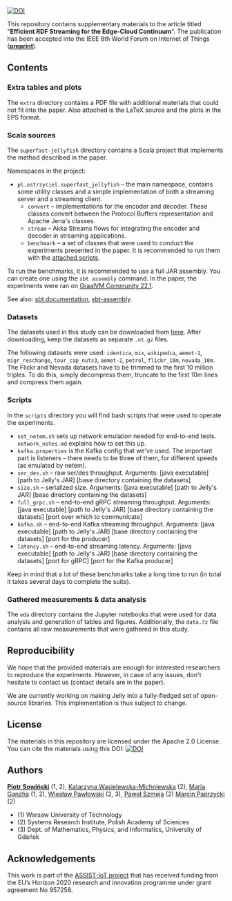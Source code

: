 [![DOI](https://zenodo.org/badge/508663926.svg)](https://zenodo.org/badge/latestdoi/508663926)

This repository contains supplementary materials to the article titled "**Efficient RDF Streaming for the Edge-Cloud Continuum**". The publication has been accepted into the IEEE 8th World Forum on Internet of Things (**[preprint](https://arxiv.org/abs/2207.04439)**).

## Contents

### Extra tables and plots

The `extra` directory contains a PDF file with additional materials that could not fit into the paper. Also attached is the LaTeX source and the plots in the EPS format.

### Scala sources

The `superfast-jellyfish` directory contains a Scala project that implements the method described in the paper.

Namespaces in the project:
* `pl.ostrzyciel.superfast_jellyfish` – the main namespace, contains some utility classes and a simple implementation of both a streaming server and a streaming client.
  * `convert` – implementations for the encoder and decoder. These classes convert between the Protocol Buffers representation and Apache Jena's classes.
  * `stream` – Akka Streams flows for integrating the encoder and decoder in streaming applications.
  * `benchmark` – a set of classes that were used to conduct the experiments presented in the paper. It is recommended to run them with the [attached scripts](#Scripts).

To run the benchmarks, it is recommended to use a full JAR assembly. You can create one using the `sbt assembly` command. In the paper, the experiments were ran on [GraalVM Community 22.1](https://www.graalvm.org/downloads/).

See also: [sbt documentation](https://www.scala-sbt.org/), [sbt-assembly](https://github.com/sbt/sbt-assembly).

### Datasets

The datasets used in this study can be downloaded from [here](http://purl.org/net/ro-eri-ISWC14). After downloading, keep the datasets as separate `.nt.gz` files.

The following datasets were used: `identica`, `mix`, `wikipedia`, `aemet-1`, `migr_reschange`, `tour_cap_nuts3`, `aemet-2`, `petrol`, `flickr_10m`, `nevada_10m`. The Flickr and Nevada datasets have to be trimmed to the first 10 million triples. To do this, simply decompress them, truncate to the first 10m lines and compress them again.

### Scripts

In the `scripts` directory you will find bash scripts that were used to operate the experiments.

* `set_netem.sh` sets up network emulation needed for end-to-end tests. `network_notes.md` explains how to set this up.
* `kafka.properties` is the Kafka config that we've used. The important part is listeners – there needs to be three of them, for different speeds (as emulated by netem).
* `ser_des.sh` – raw ser/des throughput. Arguments: [java executable] [path to Jelly's JAR] [base directory containing the datasets]
* `size.sh` – serialized size. Arguments: [java executable] [path to Jelly's JAR] [base directory containing the datasets]
* `full_grpc.sh` – end-to-end gRPC streaming throughput. Arguments: [java executable] [path to Jelly's JAR] [base directory containing the datasets] [port over which to communicate]
* `kafka.sh` – end-to-end Kafka streaming throughput. Arguments: [java executable] [path to Jelly's JAR] [base directory containing the datasets] [port for the producer]
* `latency.sh` – end-to-end streaming latency. Arguments: [java executable] [path to Jelly's JAR] [base directory containing the datasets] [port for gRPC] [port for the Kafka producer]

Keep in mind that a lot of these benchmarks take a long time to run (in total it takes several days to complete the suite).

### Gathered measurements & data analysis

The `eda` directory contains the Jupyter notebooks that were used for data analysis and generation of tables and figures. Additionally, the `data.7z` file contains all raw measurements that were gathered in this study.

## Reproducibility

We hope that the provided materials are enough for interested researchers to reproduce the experiments. However, in case of any issues, don't hesitate to contact us (contact details are in the paper).

We are currently working on making Jelly into a fully-fledged set of open-source libraries. This implementation is thus subject to change.

## License

The materials in this repository are licensed under the Apache 2.0 License. You can cite the materials using this DOI: [![DOI](https://zenodo.org/badge/508663926.svg)](https://zenodo.org/badge/latestdoi/508663926)

## Authors

**[Piotr Sowiński](https://orcid.org/0000-0002-2543-9461)** (1, 2), [Katarzyna Wasielewska-Michniewska](https://orcid.org/0000-0002-3763-2373) (2), [Maria Ganzha](https://orcid.org/0000-0001-7714-4844) (1, 2), [Wiesław Pawłowski](https://orcid.org/0000-0002-5105-8873) (2, 3), [Paweł Szmeja](https://orcid.org/0000-0003-0869-3836) (2) [Marcin Paprzycki](https://orcid.org/0000-0002-8069-2152) (2)

* (1) Warsaw University of Technology
* (2) Systems Research Institute, Polish Academy of Sciences
* (3) Dept. of Mathematics, Physics, and Informatics, University of Gdańsk

## Acknowledgements

This work is part of the [ASSIST-IoT project](https://assist-iot.eu/) that has received funding from the EU’s Horizon 2020 research and innovation programme under grant agreement No 957258.

